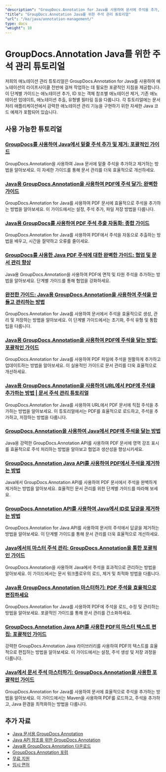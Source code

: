 ```yaml
---
"description": "GroupDocs.Annotation for Java를 사용하여 문서에 주석을 추가, 제거, 업데이트 및 관리하는 방법에 대한 전체 튜토리얼입니다."
"title": "GroupDocs.Annotation Java를 위한 주석 관리 튜토리얼"
"url": "/ko/java/annotation-management/"
type: docs
"weight": 10
---
```


# GroupDocs.Annotation Java를 위한 주석 관리 튜토리얼

저희의 애노테이션 관리 튜토리얼은 GroupDocs.Annotation for Java를 사용하여 애노테이션의 라이프사이클 전반에 걸쳐 작업하는 데 필요한 포괄적인 지침을 제공합니다. 이 단계별 가이드는 애노테이션 추가, ID 또는 객체 참조별 애노테이션 제거, 기존 애노테이션 업데이트, 애노테이션 추출, 유형별 필터링 등을 다룹니다. 각 튜토리얼에는 문서 처리 애플리케이션에서 강력한 애노테이션 관리 기능을 구현하기 위한 자세한 Java 코드 예제가 포함되어 있습니다.

## 사용 가능한 튜토리얼

### [GroupDocs를 사용하여 Java에서 밑줄 주석 추가 및 제거: 포괄적인 가이드](./java-groupdocs-annotate-add-remove-underline/)
GroupDocs.Annotation을 사용하여 Java 문서에 밑줄 주석을 추가하고 제거하는 방법을 알아보세요. 이 자세한 가이드를 통해 문서 관리를 더욱 효율적으로 개선하세요.

### [Java용 GroupDocs.Annotation을 사용하여 PDF에 주석 달기: 완벽한 가이드](./annotate-pdfs-groupdocs-annotation-java-guide/)
GroupDocs.Annotation for Java를 사용하여 PDF 문서에 효율적으로 주석을 추가하는 방법을 알아보세요. 이 가이드에서는 설정, 주석 추가, 파일 저장 방법을 다룹니다.

### [Java용 GroupDocs를 사용하여 PDF 주석 추출 자동화: 종합 가이드](./automate-pdf-annotation-extraction-groupdocs-java/)
GroupDocs.Annotation for Java를 사용하여 PDF에서 주석을 자동으로 추출하는 방법을 배우고, 시간을 절약하고 오류를 줄이세요.

### [GroupDocs를 사용한 Java PDF 주석에 대한 완벽한 가이드: 협업 및 문서 관리 향상](./java-pdf-annotation-groupdocs-guide/)
Java용 GroupDocs.Annotation을 사용하여 PDF에 면적 및 타원 주석을 추가하는 방법을 알아보세요. 단계별 가이드를 통해 협업을 강화하세요.

### [완전한 가이드: Java용 GroupDocs.Annotation을 사용하여 주석을 만들고 관리하는 방법](./annotations-groupdocs-annotation-java-tutorial/)
GroupDocs.Annotation for Java를 사용하여 문서에서 주석을 효율적으로 생성, 관리 및 저장하는 방법을 알아보세요. 이 단계별 가이드에서는 초기화, 주석 유형 및 통합 팁을 다룹니다.

### [Java용 GroupDocs.Annotation을 사용하여 PDF에 주석을 달는 방법: 포괄적인 가이드](./annotate-pdfs-groupdocs-annotation-java/)
GroupDocs.Annotation for Java를 사용하여 PDF 파일에 주석을 원활하게 추가하고 업데이트하는 방법을 알아보세요. 이 실용적인 가이드로 문서 관리를 더욱 효율적으로 개선하세요.

### [Java용 GroupDocs.Annotation을 사용하여 URL에서 PDF에 주석을 추가하는 방법 | 문서 주석 관리 튜토리얼](./annotate-pdfs-from-urls-groupdocs-java/)
GroupDocs.Annotation for Java를 사용하여 URL에서 PDF 문서에 직접 주석을 추가하는 방법을 알아보세요. 이 튜토리얼에서는 PDF를 효율적으로 로드하고, 주석을 추가하고, 저장하는 방법을 다룹니다.

### [GroupDocs.Annotation을 사용하여 Java에서 PDF에 주석을 달는 방법](./java-pdf-annotation-groupdocs-java/)
Java용 강력한 GroupDocs.Annotation API를 사용하여 PDF 문서에 영역 강조 표시를 효율적으로 주석 처리하는 방법을 알아보고 협업과 생산성을 향상시키세요.

### [GroupDocs.Annotation Java API를 사용하여 PDF에서 주석을 제거하는 방법](./groupdocs-annotation-java-remove-pdf-annotations/)
Java에서 GroupDocs.Annotation API를 사용하여 PDF 문서에서 주석을 완벽하게 제거하는 방법을 알아보세요. 효율적인 문서 관리를 위한 단계별 가이드를 따라해 보세요.

### [GroupDocs.Annotation API를 사용하여 Java에서 ID로 답글을 제거하는 방법](./java-groupdocs-annotation-remove-replies-by-id/)
GroupDocs.Annotation for Java API를 사용하여 문서의 주석에서 답글을 제거하는 방법을 알아보세요. 이 단계별 가이드를 통해 문서 관리를 더욱 효율적으로 개선하세요.

### [Java에서의 마스터 주석 관리: GroupDocs.Annotation을 통한 포괄적인 가이드](./groupdocs-annotation-java-manage-documents/)
GroupDocs.Annotation을 사용하여 Java에서 주석을 효과적으로 관리하는 방법을 알아보세요. 이 가이드에서는 문서 워크플로우의 로드, 제거 및 최적화 방법을 다룹니다.

### [Java용 GroupDocs.Annotation 마스터하기: PDF 주석을 효율적으로 편집하세요](./groupdocs-annotation-java-modify-pdf-annotations/)
GroupDocs.Annotation for Java를 사용하여 PDF에 주석을 로드, 수정 및 관리하는 방법을 알아보세요. 포괄적인 가이드를 통해 문서 관리를 간소화하세요.

### [GroupDocs.Annotation Java API를 사용한 PDF의 마스터 텍스트 편집: 포괄적인 가이드](./groupdocs-annotation-java-text-redaction-tutorial/)
강력한 GroupDocs.Annotation Java 라이브러리를 사용하여 PDF의 텍스트를 효율적으로 편집하는 방법을 알아보세요. 이 가이드에서는 설정, 주석 생성 및 저장 과정을 다룹니다.

### [Java에서 문서 주석 마스터하기: GroupDocs.Annotation을 사용한 포괄적인 가이드](./mastering-document-annotation-groupdocs-java/)
GroupDocs.Annotation for Java를 사용하여 문서에 효율적으로 주석을 추가하는 방법을 알아보세요. 이 가이드에서는 Maven을 사용하여 PDF를 로드하고, 주석을 추가하고, Java 환경을 최적화하는 방법을 다룹니다.

## 추가 자료

- [Java 문서용 GroupDocs.Annotation](https://docs.groupdocs.com/annotation/java/)
- [Java API 참조를 위한 GroupDocs.Annotation](https://reference.groupdocs.com/annotation/java/)
- [Java용 GroupDocs.Annotation 다운로드](https://releases.groupdocs.com/annotation/java/)
- [GroupDocs.Annotation 포럼](https://forum.groupdocs.com/c/annotation)
- [무료 지원](https://forum.groupdocs.com/)
- [임시 면허](https://purchase.groupdocs.com/temporary-license/)